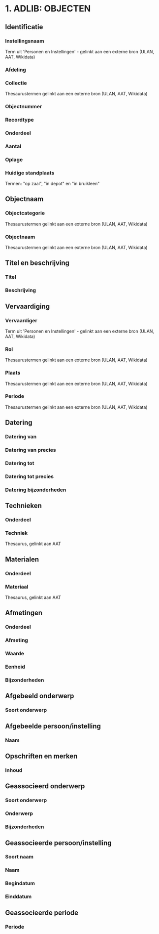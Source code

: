 # 1. ADLIB: OBJECTEN

## Identificatie

### Instellingsnaam

Term uit 'Personen en Instellingen' - gelinkt aan een externe bron \(ULAN, AAT, Wikidata\)

### Afdeling

### Collectie

Thesaurustermen gelinkt aan een externe bron \(ULAN, AAT, Wikidata\)

### Objectnummer

### Recordtype

### Onderdeel

### Aantal

### Oplage

### Huidige standplaats

Termen: "op zaal", "in depot" en "in bruikleen"



## Objectnaam

### Objectcategorie

Thesaurustermen gelinkt aan een externe bron \(ULAN, AAT, Wikidata\)

### Objectnaam

Thesaurustermen gelinkt aan een externe bron \(ULAN, AAT, Wikidata\)

## Titel en beschrijving

### Titel

### **Beschrijving**

## Vervaardiging

### Vervaardiger

Term uit 'Personen en Instellingen' - gelinkt aan een externe bron \(ULAN, AAT, Wikidata\)

### Rol

Thesaurustermen gelinkt aan een externe bron \(ULAN, AAT, Wikidata\)

### Plaats

Thesaurustermen gelinkt aan een externe bron \(ULAN, AAT, Wikidata\)

### Periode

Thesaurustermen gelinkt aan een externe bron \(ULAN, AAT, Wikidata\)

## Datering

### Datering van

### Datering van precies 

### Datering tot

### Datering tot precies

### Datering bijzonderheden

## Technieken

### Onderdeel

### Techniek

Thesaurus, gelinkt aan AAT

## Materialen

### Onderdeel

### Materiaal

Thesaurus, gelinkt aan AAT

## Afmetingen

### Onderdeel

### Afmeting

### Waarde

### Eenheid

### Bijzonderheden

## Afgebeeld onderwerp

### Soort onderwerp

## Afgebeelde persoon/instelling

### Naam

## Opschriften en merken

### Inhoud

## Geassocieerd onderwerp

### Soort onderwerp

### Onderwerp

### Bijzonderheden

## Geassocieerde persoon/instelling

### Soort naam

### Naam

### Begindatum

### Einddatum

## Geassocieerde periode

### Periode













